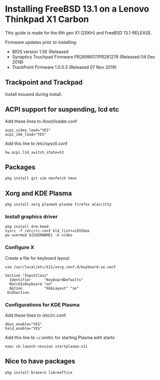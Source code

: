 # Installing FreeBSD 13.1 on a Lenovo Thinkpad X1 Carbon

This guide is made for the 6th gen X1 (20KH) and FreeBSD 13.1-RELEASE.

Firmware updates prior to installing:

* BIOS version 1.56 (Released 
* Synaptics Touchpad Firmware PR2698617/PR281276 (Released 04 Dec 2018)
* TrackPoint Firmware 1.0.0.3 (Released 07 Nov 2018)

## Trackpoint and Trackpad

Install moused during install.

## ACPI support for suspending, lcd etc

Add these lines to /boot/loader.conf
```
acpi_video_load="YES"
acpi_ibm_load="YES"
```

Add this line to /etc/sysctl.conf
```
hw.acpi.lid_switch_state=S3
```

## Packages

```
pkg install git vim neofetch tmux
```

## Xorg and KDE Plasma

```
pkg install xorg plasma5-plasma firefox alacritty
```

### Install graphics driver

```
pkg install drm-kmod
sysrc -f /etc/rc.conf kld_list+=i915kms
pw usermod ${USERNAME} -G video
```

### Configure X

Create a file for keyboard layout
```
vim /usr/local/etc/X11/xorg.conf.d/keyboard-se.conf

Section "InputClass"
  Identifier      "KeyboardDefaults"
  MatchIsKeyboard "on"
  Option          "XkbLayout" "se"
 EndSection
 ```

### Configurations for KDE Plasma

Add these lines to /etc/rc.conf
```
dbus_enable="YES"
hald_enable="YES"
```

Add this line to ~/.xinitrc for starting Plasma with startx
```
exec ck-launch-session startplasma-x11
```

## Nice to have packages

```
pkg install brasero libreoffice
```
